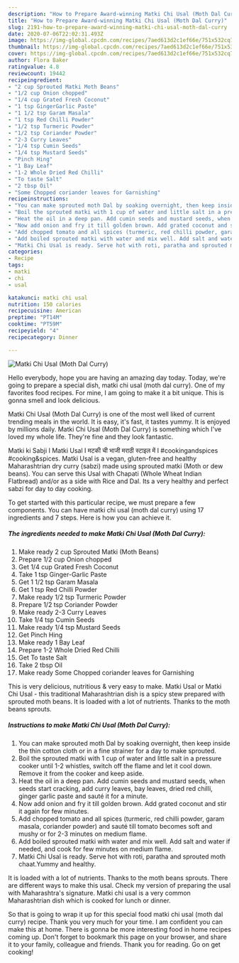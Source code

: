 ```yaml
---
description: "How to Prepare Award-winning Matki Chi Usal (Moth Dal Curry)"
title: "How to Prepare Award-winning Matki Chi Usal (Moth Dal Curry)"
slug: 2191-how-to-prepare-award-winning-matki-chi-usal-moth-dal-curry
date: 2020-07-06T22:02:31.493Z
image: https://img-global.cpcdn.com/recipes/7aed613d2c1ef66e/751x532cq70/matki-chi-usal-moth-dal-curry-recipe-main-photo.jpg
thumbnail: https://img-global.cpcdn.com/recipes/7aed613d2c1ef66e/751x532cq70/matki-chi-usal-moth-dal-curry-recipe-main-photo.jpg
cover: https://img-global.cpcdn.com/recipes/7aed613d2c1ef66e/751x532cq70/matki-chi-usal-moth-dal-curry-recipe-main-photo.jpg
author: Flora Baker
ratingvalue: 4.8
reviewcount: 19442
recipeingredient:
- "2 cup Sprouted Matki Moth Beans"
- "1/2 cup Onion chopped"
- "1/4 cup Grated Fresh Coconut"
- "1 tsp GingerGarlic Paste"
- "1 1/2 tsp Garam Masala"
- "1 tsp Red Chilli Powder"
- "1/2 tsp Turmeric Powder"
- "1/2 tsp Coriander Powder"
- "2-3 Curry Leaves"
- "1/4 tsp Cumin Seeds"
- "1/4 tsp Mustard Seeds"
- "Pinch Hing"
- "1 Bay Leaf"
- "1-2 Whole Dried Red Chilli"
- "To taste Salt"
- "2 tbsp Oil"
- "Some Chopped coriander leaves for Garnishing"
recipeinstructions:
- "You can make sprouted moth Dal by soaking overnight, then keep inside the thin cotton cloth or in a fine strainer for a day to make sprouted."
- "Boil the sprouted matki with 1 cup of water and little salt in a pressure cooker until 1-2 whistles, switch off the flame and let it cool down. Remove it from the cooker and keep aside."
- "Heat the oil in a deep pan. Add cumin seeds and mustard seeds, when seeds start cracking, add curry leaves, bay leaves, dried red chilli, ginger garlic paste and sauté it for a minute."
- "Now add onion and fry it till golden brown. Add grated coconut and stir it again for few minutes."
- "Add chopped tomato and all spices (turmeric, red chilli powder, garam masala, coriander powder) and sauté till tomato becomes soft and mushy or for 2-3 minutes on medium flame."
- "Add boiled sprouted matki with water and mix well. Add salt and water if needed, and cook for few minutes on medium flame."
- "Matki Chi Usal is ready. Serve hot with roti, paratha and sprouted moth chaat.Yummy and healthy."
categories:
- Recipe
tags:
- matki
- chi
- usal

katakunci: matki chi usal 
nutrition: 150 calories
recipecuisine: American
preptime: "PT14M"
cooktime: "PT59M"
recipeyield: "4"
recipecategory: Dinner

---
```



![Matki Chi Usal (Moth Dal Curry)](https://img-global.cpcdn.com/recipes/7aed613d2c1ef66e/751x532cq70/matki-chi-usal-moth-dal-curry-recipe-main-photo.jpg)

Hello everybody, hope you are having an amazing day today. Today, we're going to prepare a special dish, matki chi usal (moth dal curry). One of my favorites food recipes. For mine, I am going to make it a bit unique. This is gonna smell and look delicious.

Matki Chi Usal (Moth Dal Curry) is one of the most well liked of current trending meals in the world. It is easy, it's fast, it tastes yummy. It is enjoyed by millions daily. Matki Chi Usal (Moth Dal Curry) is something which I've loved my whole life. They're fine and they look fantastic.

Matki ki Sabji I Matki Usal I मटकी ची भाजी मराठी स्टाइल में I #cookingandspices #cooking&amp;spices. Matki Usal is a vegan, gluten-free and healthy Maharashtrian dry curry (sabzi) made using sprouted matki (Moth or dew beans). You can serve this Usal with Chapati (Whole Wheat Indian Flatbread) and/or as a side with Rice and Dal. Its a very healthy and perfect sabzi for day to day cooking.


To get started with this particular recipe, we must prepare a few components. You can have matki chi usal (moth dal curry) using 17 ingredients and 7 steps. Here is how you can achieve it.

<!--inarticleads1-->

##### The ingredients needed to make Matki Chi Usal (Moth Dal Curry):

1. Make ready 2 cup Sprouted Matki (Moth Beans)
1. Prepare 1/2 cup Onion chopped
1. Get 1/4 cup Grated Fresh Coconut
1. Take 1 tsp Ginger-Garlic Paste
1. Get 1 1/2 tsp Garam Masala
1. Get 1 tsp Red Chilli Powder
1. Make ready 1/2 tsp Turmeric Powder
1. Prepare 1/2 tsp Coriander Powder
1. Make ready 2-3 Curry Leaves
1. Take 1/4 tsp Cumin Seeds
1. Make ready 1/4 tsp Mustard Seeds
1. Get Pinch Hing
1. Make ready 1 Bay Leaf
1. Prepare 1-2 Whole Dried Red Chilli
1. Get To taste Salt
1. Take 2 tbsp Oil
1. Make ready Some Chopped coriander leaves for Garnishing


This is very delicious, nutritious &amp; very easy to make. Matki Usal or Matki Chi Usal - this traditional Maharashtrian dish is a spicy stew prepared with sprouted moth beans. It is loaded with a lot of nutrients. Thanks to the moth beans sprouts. 

<!--inarticleads2-->

##### Instructions to make Matki Chi Usal (Moth Dal Curry):

1. You can make sprouted moth Dal by soaking overnight, then keep inside the thin cotton cloth or in a fine strainer for a day to make sprouted.
1. Boil the sprouted matki with 1 cup of water and little salt in a pressure cooker until 1-2 whistles, switch off the flame and let it cool down. Remove it from the cooker and keep aside.
1. Heat the oil in a deep pan. Add cumin seeds and mustard seeds, when seeds start cracking, add curry leaves, bay leaves, dried red chilli, ginger garlic paste and sauté it for a minute.
1. Now add onion and fry it till golden brown. Add grated coconut and stir it again for few minutes.
1. Add chopped tomato and all spices (turmeric, red chilli powder, garam masala, coriander powder) and sauté till tomato becomes soft and mushy or for 2-3 minutes on medium flame.
1. Add boiled sprouted matki with water and mix well. Add salt and water if needed, and cook for few minutes on medium flame.
1. Matki Chi Usal is ready. Serve hot with roti, paratha and sprouted moth chaat.Yummy and healthy.


It is loaded with a lot of nutrients. Thanks to the moth beans sprouts. There are different ways to make this usal. Check my version of preparing the usal with Maharashtra&#39;s signature. Matki chi usal is a very common Maharashtrian dish which is cooked for lunch or dinner. 

So that is going to wrap it up for this special food matki chi usal (moth dal curry) recipe. Thank you very much for your time. I am confident you can make this at home. There is gonna be more interesting food in home recipes coming up. Don't forget to bookmark this page on your browser, and share it to your family, colleague and friends. Thank you for reading. Go on get cooking!
